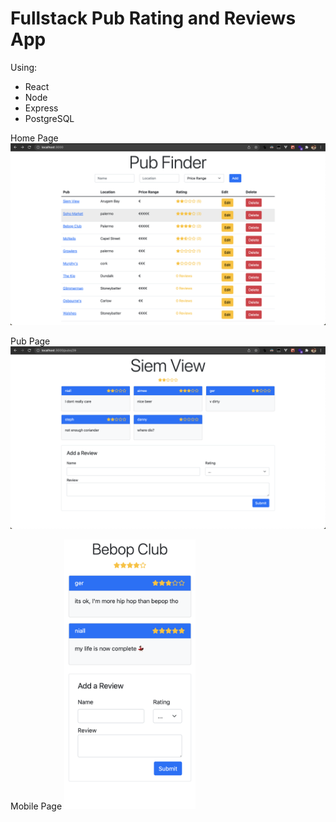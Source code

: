 # Fullstack Pub Rating and Reviews App

Using:

- React
- Node
- Express
- PostgreSQL

Home Page
![Home Page](./images/pubfinder-home.png)

Pub Page
![PubPage](./images/pubfinder-pub.png)

Mobile Page
<img src="./images/pubfinder-mobile.png" width="210">
